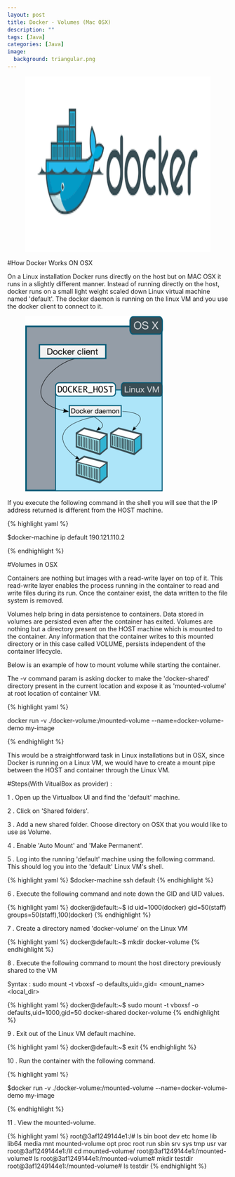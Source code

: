 ```yaml
---
layout: post
title: Docker - Volumes (Mac OSX)
description: ""
tags: [Java]
categories: [Java]
image:
  background: triangular.png
---
```


<figure class="half center">
<img src="/images/docker/docker.png" height="400px"></img>
</figure>


#How Docker Works ON OSX

On a Linux installation Docker runs directly on the host but on MAC OSX it runs in a slightly different manner. Instead of running directly on the host, docker runs on a small light weight scaled down Linux virtual machine named 'default'.  The docker daemon is running on the linux VM and you use the docker client to connect to it.


<figure class="half center">
<img src="/images/docker/mac_docker_host.svg" height="400px"></img>
</figure>

If you execute the following command in the shell you will see that the IP address returned is different from the HOST machine.

{% highlight yaml %}

$docker-machine ip default
190.121.110.2

{% endhighlight %}



#Volumes in OSX

Containers are nothing but images with a read-write layer on top of it. This read-write layer enables the process running in the container to read and write files during its run. Once the container exist, the data written to the file system is removed.

Volumes help bring in data persistence to containers. Data stored in volumes are persisted even after the container has exited. Volumes are nothing but a directory present on the HOST machine which is mounted to the container. Any information that the container writes to this mounted directory or in this case called VOLUME, persists independent of the container lifecycle.


Below is an example of how to mount volume while starting the container.

The -v command param is asking docker to make the 'docker-shared' directory present in the current location and expose it as 'mounted-volume' at root location of container VM.

{% highlight yaml %}

docker run -v ./docker-volume:/mounted-volume --name=docker-volume-demo my-image

{% endhighlight %}


This would be a straightforward task in Linux installations but in OSX, since Docker is running on a Linux VM, we would have to create a mount pipe between the HOST and container through the Linux VM.


#Steps(With VitualBox as provider) :

1 . Open up the Virtualbox UI and find the 'default' machine.

2 . Click on 'Shared folders'.

3 . Add a new shared folder. Choose directory on OSX that you would like to use as Volume.

4 . Enable 'Auto Mount' and 'Make Permanent'.

5 . Log into the running 'default' machine using the following command. This should log you into the 'default' Linux VM's shell.

{% highlight yaml %}
$docker-machine ssh default
{% endhighlight %}

6 . Execute the following command and note down the GID and UID values.

{% highlight yaml %}
docker@default:~$ id
uid=1000(docker) gid=50(staff) groups=50(staff),100(docker)
{% endhighlight %}

7 . Create a directory named 'docker-volume' on the Linux VM

{% highlight yaml %}
docker@default:~$ mkdir docker-volume
{% endhighlight %}

8 . Execute the following command to mount the host directory previously shared to the VM

Syntax : sudo mount -t vboxsf -o defaults,uid=<uid>,gid=<gid> <mount_name> <local_dir>
 
 
{% highlight yaml %}
docker@default:~$ sudo mount -t vboxsf -o defaults,uid=1000,gid=50 docker-shared docker-volume
{% endhighlight %}

9 . Exit out of the Linux VM default machine.

{% highlight yaml %}
docker@default:~$ exit
{% endhighlight %}

10 . Run the container with the following command.

{% highlight yaml %}

$docker run -v ./docker-volume:/mounted-volume --name=docker-volume-demo my-image

{% endhighlight %}


11 . View the mounted-volume.


{% highlight yaml %}
root@3af1249144e1:/# ls
bin  boot  dev  etc  home  lib  lib64  media  mnt  mounted-volume  opt  proc  root  run  sbin  srv  sys  tmp  usr  var
root@3af1249144e1:/# cd mounted-volume/
root@3af1249144e1:/mounted-volume# ls
root@3af1249144e1:/mounted-volume# mkdir testdir
root@3af1249144e1:/mounted-volume# ls
testdir
{% endhighlight %}












